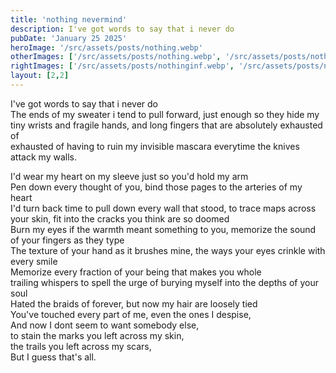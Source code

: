 ```yaml
---
title: 'nothing nevermind'
description: I've got words to say that i never do
pubDate: 'January 25 2025'
heroImage: '/src/assets/posts/nothing.webp'
otherImages: ['/src/assets/posts/nothing.webp', '/src/assets/posts/nothingflowers.webp', '/src/assets/posts/nothingjessm.webp']
rightImages: ['/src/assets/posts/nothinginf.webp', '/src/assets/posts/nothingjess.webp', '/src/assets/posts/nothingf.webp']
layout: [2,2]
---
```


I've got words to say that i never do  
The ends of my sweater i tend to pull forward, just enough so they hide my tiny wrists and fragile hands, and long fingers that are absolutely exhausted of  
exhausted of having to ruin my invisible mascara everytime the knives attack my walls.

I'd wear my heart on my sleeve just so you'd hold my arm  
Pen down every thought of you, bind those pages to the arteries of my heart  
I'd turn back time to pull down every wall that stood, to trace maps across your skin, fit into the cracks you think are so doomed  
Burn my eyes if the warmth meant something to you, memorize the sound of your fingers as they type  
The texture of your hand as it brushes mine, the ways your eyes crinkle with every smile  
Memorize every fraction of your being that makes you whole  
trailing whispers to spell the urge of burying myself into the depths of your soul   
Hated the braids of forever, but now my hair are loosely tied  
You've touched every part of me, even the ones I despise,  
And now I dont seem to want somebody else,  
to stain the marks you left across my skin,  
the trails you left across my scars,  
But I guess that's all.

